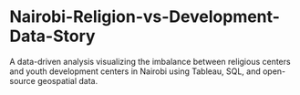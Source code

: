# Nairobi-Religion-vs-Development-Data-Story
A data-driven analysis visualizing the imbalance between religious centers and youth development centers in Nairobi using Tableau, SQL, and open-source geospatial data.
